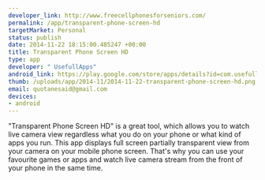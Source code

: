 ```yaml
--- 
developer_link: http://www.freecellphonesforseniors.com/
permalink: /app/transparent-phone-screen-hd
targetMarket: Personal
status: publish
date: 2014-11-22 18:15:00.485247 +00:00
title: Transparent Phone Screen HD
type: app
developer: " UsefullApps"
android_link: https://play.google.com/store/apps/details?id=com.usefullapps.transparentphone
thumb: /uploads/app/2014-11/2014-11-22-transparent-phone-screen-hd.png
email: quotanesaid@gmail.com
devices: 
- android
---
```


"Transparent Phone Screen HD" is a great tool, which allows you to watch live camera view regardless what you do on your phone or what kind of apps you run. This app displays full screen partially transparent view from your camera on your mobile phone screen. That's why you can use your favourite games or apps and watch live camera stream from the front of your phone in the same time.
